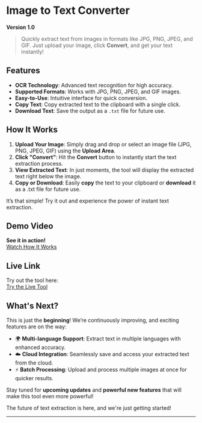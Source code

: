 # Image to Text Converter  
**Version 1.0**  

> Quickly extract text from images in formats like JPG, PNG, JPEG, and GIF. Just upload your image, click **Convert**, and get your text instantly!  

## Features  
- **OCR Technology**: Advanced text recognition for high accuracy.  
- **Supported Formats**: Works with JPG, PNG, JPEG, and GIF images.  
- **Easy-to-Use**: Intuitive interface for quick conversion.  
- **Copy Text**: Copy extracted text to the clipboard with a single click.  
- **Download Text**: Save the output as a `.txt` file for future use.  

## How It Works

1. **Upload Your Image**: Simply drag and drop or select an image file (JPG, PNG, JPEG, GIF) using the **Upload Area**.
2. **Click "Convert"**: Hit the **Convert** button to instantly start the text extraction process.
3. **View Extracted Text**: In just moments, the tool will display the extracted text right below the image.
4. **Copy or Download**: Easily **copy** the text to your clipboard or **download** it as a .txt file for future use.

It’s that simple! Try it out and experience the power of instant text extraction.


## Demo Video  
**See it in action!**  
[Watch How It Works](https://vimeo.com/1036290413?share=copy#t=0) 

## Live Link  
Try out the tool here:  
[Try the Live Tool](https://rsabbir.com/image-to-text-converter/)

## What's Next?  
This is just the **beginning**! We’re continuously improving, and exciting features are on the way:  
- 🌍 **Multi-language Support**: Extract text in multiple languages with enhanced accuracy.  
- ☁️ **Cloud Integration**: Seamlessly save and access your extracted text from the cloud.  
- ⚡ **Batch Processing**: Upload and process multiple images at once for quicker results.  

Stay tuned for **upcoming updates** and **powerful new features** that will make this tool even more powerful!  

The future of text extraction is here, and we're just getting started!

---
